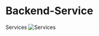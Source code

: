 # Backend-Service
Services
![ Services ](http://7j1zp6.com1.z0.glb.clouddn.com/%E5%90%8E%E7%AB%AF%E6%9C%8D%E5%8A%A1.png)

